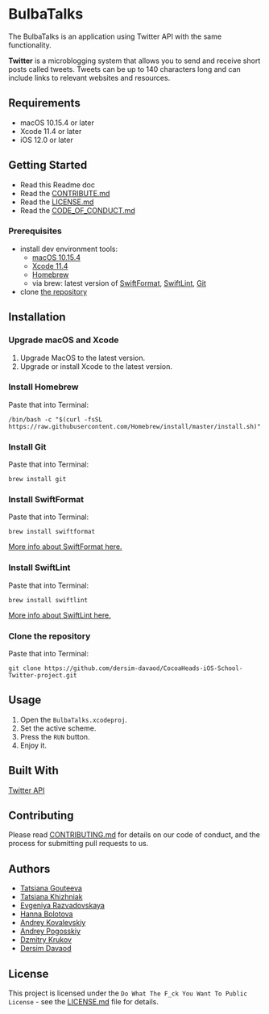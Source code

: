 # BulbaTalks

The BulbaTalks is an application using Twitter API with the same functionality.

**Twitter** is a microblogging system that allows you to send and receive short posts called tweets. Tweets can be up to 140 characters long and can include links to relevant websites and resources.

## Requirements

- macOS 10.15.4 or later
- Xcode 11.4 or later
- iOS 12.0 or later

## Getting Started

- Read this Readme doc
- Read the [CONTRIBUTE.md]()
- Read the [LICENSE.md]()
- Read the [CODE_OF_CONDUCT.md]()

### Prerequisites

- install dev environment tools:
  - [macOS 10.15.4](https://support.apple.com/downloads/macos)
  - [Xcode 11.4](https://developer.apple.com/download/)
  - [Homebrew](https://brew.sh)
  - via brew: latest version of [SwiftFormat](https://github.com/nicklockwood/SwiftFormat), [SwiftLint](https://github.com/realm/SwiftLint), [Git](https://git-scm.com/download/mac)
- clone [the repository](https://github.com/dersim-davaod/CocoaHeads-iOS-School-Twitter-project)

## Installation

### Upgrade macOS and Xcode

1. Upgrade MacOS to the latest version.
2. Upgrade or install Xcode to the latest version.

### Install Homebrew

Paste that into Terminal: 
```
/bin/bash -c "$(curl -fsSL https://raw.githubusercontent.com/Homebrew/install/master/install.sh)"
```

### Install Git

Paste that into Terminal:
```
brew install git
```

### Install SwiftFormat

Paste that into Terminal:
```
brew install swiftformat
```

[More info about SwiftFormat here.](https://github.com/nicklockwood/SwiftFormat)


### Install SwiftLint

Paste that into Terminal:
```
brew install swiftlint
```

[More info about SwiftLint here.](https://github.com/realm/SwiftLint)

### Clone the repository

Paste that into Terminal:
```
git clone https://github.com/dersim-davaod/CocoaHeads-iOS-School-Twitter-project.git
```

## Usage

1. Open the `BulbaTalks.xcodeproj`.
2. Set the active scheme.
3. Press the `RUN` button.
4. Enjoy it.

## Built With

[Twitter API](https://developer.twitter.com/en/docs)

## Contributing

Please read [CONTRIBUTING.md]() for details on our code of conduct, and the process for submitting pull requests to us.

## Authors

- [Tatsiana Gouteeva](https://github.com/TatsianaGouteeva)
- [Tatsiana Khizhniak](https://github.com/badpanda13)
- [Evgeniya Razvadovskaya](https://github.com/Iweinrazvadovskaya)
- [Hanna Bolotova](https://github.com/Hannabolotova)
- [Andrey Kovalevskiy](https://github.com/AndreyKovalevskiy)
- [Andrey Pogosskiy](https://github.com/BongDiDong)
- [Dzmitry Krukov](https://github.com/silvaby)
- [Dersim Davaod](https://github.com/dersim-davaod)

## License

This project is licensed under the `Do What The F_ck You Want To Public License` - see the [LICENSE.md](http://www.wtfpl.net) file for details.
